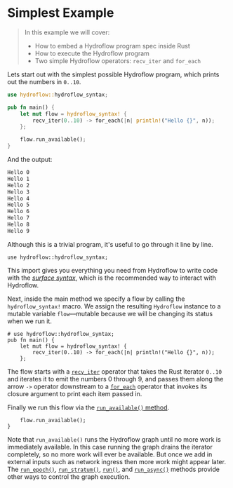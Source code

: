 # Simplest Example

> In this example we will cover:
> - How to embed a Hydroflow program spec inside Rust 
> - How to execute the Hydroflow program
> - Two simple Hydroflow operators: `recv_iter` and `for_each`

Lets start out with the simplest possible Hydroflow program, which prints out
the numbers in `0..10`.


```rust
use hydroflow::hydroflow_syntax;

pub fn main() {
    let mut flow = hydroflow_syntax! {
        recv_iter(0..10) -> for_each(|n| println!("Hello {}", n));
    };

    flow.run_available();
}
```

And the output:
```txt
Hello 0
Hello 1
Hello 2
Hello 3
Hello 4
Hello 5
Hello 6
Hello 7
Hello 8
Hello 9
```

Although this is a trivial program, it's useful to go through it line by line.
```rust,ignore
use hydroflow::hydroflow_syntax;
```
This import gives you everything you need from Hydroflow to write code with the 
[_surface syntax_](./surface_syntax.md), which is the recommended way to interact
with Hydroflow.

Next, inside the main method we specify a flow by calling the 
`hydroflow_syntax!` macro. We assign the resulting `Hydroflow` instance to
a mutable variable `flow`––mutable because we will be changing its status when we run it.
```rust,ignore
# use hydroflow::hydroflow_syntax;
pub fn main() {
    let mut flow = hydroflow_syntax! {
        recv_iter(0..10) -> for_each(|n| println!("Hello {}", n));
    };
```
The flow starts with a [`recv_iter`](./surface_ops.gen.md#recv_iter) operator that takes the Rust
iterator `0..10` and iterates it to emit the 
numbers 0 through 9, and passes them along the arrow `->` operator downstream to a 
[`for_each`](./surface_ops.gen.md#for_each) operator that invokes its closure argument to print each
item passed in.


Finally we run this flow via the [`run_available()` method](https://hydro-project.github.io/hydroflow/doc/hydroflow/scheduled/graph/struct.Hydroflow.html#method.run_available).
```rust,ignore
    flow.run_available();
}
```
Note that `run_available()` runs the Hydroflow graph until no more work is immediately
available. In this case running the graph drains the iterator completely, so no
more work will ever be available. But once we add in external inputs such as
network ingress then more work might appear later. The [`run_epoch()`](https://hydro-project.github.io/hydroflow/doc/hydroflow/scheduled/graph/struct.Hydroflow.html#method.run_epoch),
[`run_stratum()`](https://hydro-project.github.io/hydroflow/doc/hydroflow/scheduled/graph/struct.Hydroflow.html#method.run_stratum),
[`run()`](https://hydro-project.github.io/hydroflow/doc/hydroflow/scheduled/graph/struct.Hydroflow.html#method.run),
and [`run_async()`](https://hydro-project.github.io/hydroflow/doc/hydroflow/scheduled/graph/struct.Hydroflow.html#method.run_async)
methods provide other ways to control the graph execution.